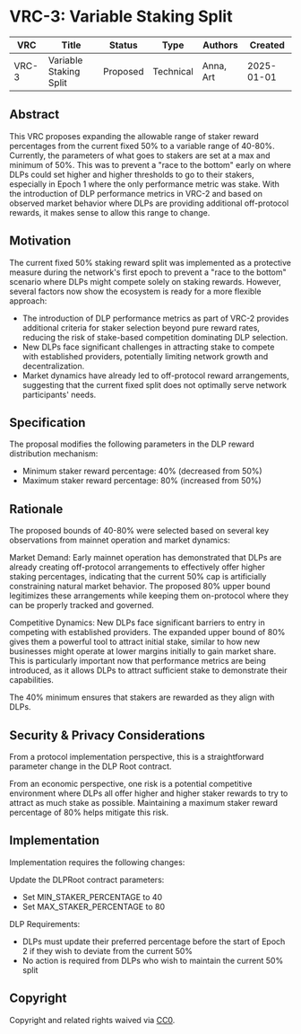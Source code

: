 # VRC-3: Variable Staking Split

| VRC   | Title                  | Status | Type      | Authors    | Created    |
|-------|------------------------|--------|-----------|------------|------------|
| VRC-3 | Variable Staking Split | Proposed  | Technical | Anna, Art  | 2025-01-01 |

## Abstract

This VRC proposes expanding the allowable range of staker reward percentages from the current fixed 50% to a variable range of 40-80%. Currently, the parameters of what goes to stakers are set at a max and minimum of 50%. This was to prevent a "race to the bottom" early on where DLPs could set higher and higher thresholds to go to their stakers, especially in Epoch 1 where the only performance metric was stake. With the introduction of DLP performance metrics in VRC-2 and based on observed market behavior where DLPs are providing additional off-protocol rewards, it makes sense to allow this range to change.

## Motivation

The current fixed 50% staking reward split was implemented as a protective measure during the network's first epoch to prevent a "race to the bottom" scenario where DLPs might compete solely on staking rewards. However, several factors now show the ecosystem is ready for a more flexible approach:
- The introduction of DLP performance metrics as part of VRC-2 provides additional criteria for staker selection beyond pure reward rates, reducing the risk of stake-based competition dominating DLP selection.
- New DLPs face significant challenges in attracting stake to compete with established providers, potentially limiting network growth and decentralization.
- Market dynamics have already led to off-protocol reward arrangements, suggesting that the current fixed split does not optimally serve network participants' needs.

## Specification

The proposal modifies the following parameters in the DLP reward distribution mechanism:
- Minimum staker reward percentage: 40% (decreased from 50%)
- Maximum staker reward percentage: 80% (increased from 50%)

## Rationale

The proposed bounds of 40-80% were selected based on several key observations from mainnet operation and market dynamics:

Market Demand: Early mainnet operation has demonstrated that DLPs are already creating off-protocol arrangements to effectively offer higher staking percentages, indicating that the current 50% cap is artificially constraining natural market behavior. The proposed 80% upper bound legitimizes these arrangements while keeping them on-protocol where they can be properly tracked and governed.

Competitive Dynamics: New DLPs face significant barriers to entry in competing with established providers. The expanded upper bound of 80% gives them a powerful tool to attract initial stake, similar to how new businesses might operate at lower margins initially to gain market share. This is particularly important now that performance metrics are being introduced, as it allows DLPs to attract sufficient stake to demonstrate their capabilities.

The 40% minimum ensures that stakers are rewarded as they align with DLPs.

## Security & Privacy Considerations

From a protocol implementation perspective, this is a straightforward parameter change in the DLP Root contract.

From an economic perspective, one risk is a potential competitive environment where DLPs all offer higher and higher staker rewards to try to attract as much stake as possible. Maintaining a maximum staker reward percentage of 80% helps mitigate this risk.

## Implementation

Implementation requires the following changes:

Update the DLPRoot contract parameters:
- Set MIN_STAKER_PERCENTAGE to 40
- Set MAX_STAKER_PERCENTAGE to 80

DLP Requirements:
- DLPs must update their preferred percentage before the start of Epoch 2 if they wish to deviate from the current 50%
- No action is required from DLPs who wish to maintain the current 50% split

## Copyright

Copyright and related rights waived via [CC0](https://creativecommons.org/publicdomain/zero/1.0/).
